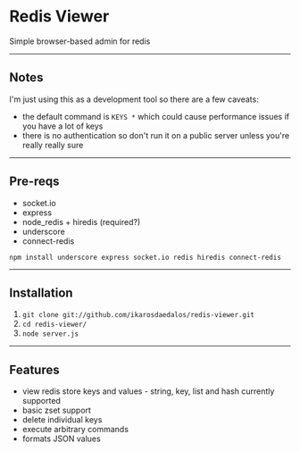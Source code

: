 Redis Viewer
============
Simple browser-based admin for redis

----------

Notes
-----
I'm just using this as a development tool so there are a few caveats:

* the default command is `KEYS *` which could cause performance issues if you have a lot of keys
* there is no authentication so don't run it on a public server unless you're really really sure

----------

Pre-reqs
-------------
* socket.io
* express
* node_redis + hiredis (required?)
* underscore
* connect-redis

`npm install underscore express socket.io redis hiredis connect-redis`

----------

Installation
------------
1. `git clone git://github.com/ikarosdaedalos/redis-viewer.git`
2. `cd redis-viewer/`
3. `node server.js`

----------

Features
--------
* view redis store keys and values - string, key, list and hash currently supported
* basic zset support
* delete individual keys
* execute arbitrary commands
* formats JSON values
